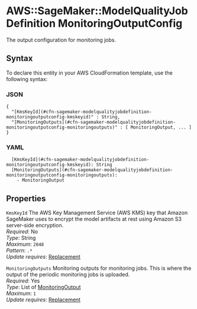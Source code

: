 # AWS::SageMaker::ModelQualityJobDefinition MonitoringOutputConfig<a name="aws-properties-sagemaker-modelqualityjobdefinition-monitoringoutputconfig"></a>

The output configuration for monitoring jobs\.

## Syntax<a name="aws-properties-sagemaker-modelqualityjobdefinition-monitoringoutputconfig-syntax"></a>

To declare this entity in your AWS CloudFormation template, use the following syntax:

### JSON<a name="aws-properties-sagemaker-modelqualityjobdefinition-monitoringoutputconfig-syntax.json"></a>

```
{
  "[KmsKeyId](#cfn-sagemaker-modelqualityjobdefinition-monitoringoutputconfig-kmskeyid)" : String,
  "[MonitoringOutputs](#cfn-sagemaker-modelqualityjobdefinition-monitoringoutputconfig-monitoringoutputs)" : [ MonitoringOutput, ... ]
}
```

### YAML<a name="aws-properties-sagemaker-modelqualityjobdefinition-monitoringoutputconfig-syntax.yaml"></a>

```
  [KmsKeyId](#cfn-sagemaker-modelqualityjobdefinition-monitoringoutputconfig-kmskeyid): String
  [MonitoringOutputs](#cfn-sagemaker-modelqualityjobdefinition-monitoringoutputconfig-monitoringoutputs): 
    - MonitoringOutput
```

## Properties<a name="aws-properties-sagemaker-modelqualityjobdefinition-monitoringoutputconfig-properties"></a>

`KmsKeyId`  <a name="cfn-sagemaker-modelqualityjobdefinition-monitoringoutputconfig-kmskeyid"></a>
The AWS Key Management Service \(AWS KMS\) key that Amazon SageMaker uses to encrypt the model artifacts at rest using Amazon S3 server\-side encryption\.  
*Required*: No  
*Type*: String  
*Maximum*: `2048`  
*Pattern*: `.*`  
*Update requires*: [Replacement](https://docs.aws.amazon.com/AWSCloudFormation/latest/UserGuide/using-cfn-updating-stacks-update-behaviors.html#update-replacement)

`MonitoringOutputs`  <a name="cfn-sagemaker-modelqualityjobdefinition-monitoringoutputconfig-monitoringoutputs"></a>
Monitoring outputs for monitoring jobs\. This is where the output of the periodic monitoring jobs is uploaded\.  
*Required*: Yes  
*Type*: List of [MonitoringOutput](aws-properties-sagemaker-modelqualityjobdefinition-monitoringoutput.md)  
*Maximum*: `1`  
*Update requires*: [Replacement](https://docs.aws.amazon.com/AWSCloudFormation/latest/UserGuide/using-cfn-updating-stacks-update-behaviors.html#update-replacement)